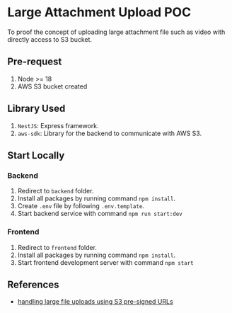 # Large Attachment Upload POC

To proof the concept of uploading large attachment file such as video with directly access to S3 bucket.

## Pre-request

1. Node >= 18
2. AWS S3 bucket created

## Library Used

1. `NestJS`: Express framework.
2. `aws-sdk`: Library for the backend to communicate with AWS S3.

## Start Locally

### Backend

1. Redirect to `backend` folder.
2. Install all packages by running command `npm install`.
3. Create `.env` file by following `.env.template`.
4. Start backend service with command `npm run start:dev`

### Frontend

1. Redirect to `frontend` folder.
2. Install all packages by running command `npm install`.
3. Start frontend development server with command `npm start`

## References

- [handling large file uploads using S3 pre-signed URLs](https://www.pullrequest.com/blog/handling-large-file-uploads-in-react-securely-using-aws-s3-pre-signed-urls/#:~:text=Uploading%20large%20files%20in%20a,a%20high%20level%20of%20security)
